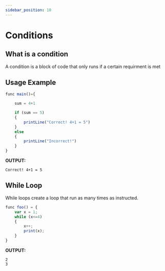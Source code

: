 ```yaml
---
sidebar_position: 10
---
```


# Conditions

## What is a condition 
A condition is a block of code that only runs if a certain requirment is met

## Usage Example
```jsx
func main()={

    sum = 4+1

    if (sum == 5)
    {
        printLine("Correct! 4+1 = 5")
    }
    else
    {
        printLine("Incorrect!")
    }
}
```
**OUTPUT:**

`Correct! 4+1 = 5`


## While Loop
While loops create a loop that run as many times as instructed.

```jsx
func foo() = {
    var x = 1;
    while (x<=4)
    {
        x++;
        print(x);
    }
}
```
**OUTPUT:**

```
2
3
```
